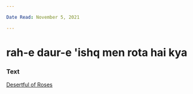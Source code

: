 ```yaml
---

Date Read: November 5, 2021

---
```


# rah-e daur-e 'ishq men rota hai kya

### Text
[Desertful of Roses](http://www.columbia.edu/itc/mealac/pritchett/00garden/00c/0071/index_0071.html)


